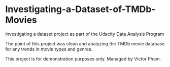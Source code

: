 # Investigating-a-Dataset-of-TMDb-Movies
Investigating a dataset project as part of the Udacity Data Analysis Program

The point of this project was clean and analyzing the TMDb movie database for any trends in movie types and genres.

This project is for demonstration purposes only. Managed by Victor Pham.
